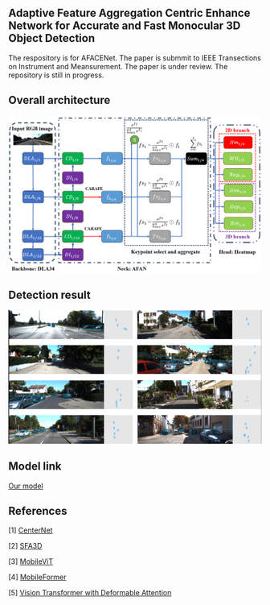 ## Adaptive Feature Aggregation Centric Enhance Network for Accurate and Fast Monocular 3D Object Detection
The respository is for AFACENet. The paper is submmit to IEEE Transections on Instrument and Meansurement. The paper is under review. The repository is still in progress.

## Overall architecture
![image](https://github.com/PengWei-Lin/AFACENet/blob/main/pic/377734717_3568350886770723_955616644508864195_n.png)

## Detection result
![image](https://github.com/PengWei-Lin/AFACENet/blob/main/pic/377268711_2331490857034091_4453226347110264732_n.png)

## Model link
[Our model](https://drive.google.com/file/d/1zUgyva-F8SX_YwBInAypGsnGioDbmLKS/view?usp=sharing)

## References
[1] [CenterNet](https://github.com/xingyizhou/CenterNet)

[2] [SFA3D](https://github.com/maudzung/SFA3D)

[3] [MobileViT](https://github.com/huggingface/pytorch-image-models/blob/main/timm/models/mobilevit.py)

[4] [MobileFormer](https://github.com/kevinz8866/MobileFormer)

[5] [Vision Transformer with Deformable Attention](https://github.com/LeapLabTHU/DAT/tree/main)
